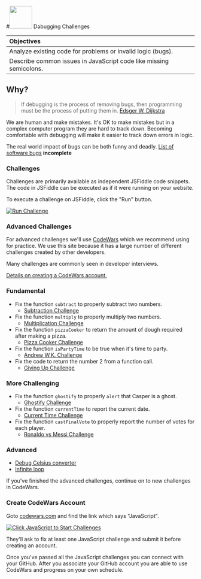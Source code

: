 #<img src="https://cloud.githubusercontent.com/assets/7833470/10423298/ea833a68-7079-11e5-84f8-0a925ab96893.png" width="60">  Dǝbugging Challenges

| Objectives |
| :--- |
| Analyze existing code for problems or invalid logic (bugs). |
| Describe common issues in JavaScript code like missing semicolons. |

## Why?

> If debugging is the process of removing bugs, then programming must be the process of putting them in. <a href="https://en.wikiquote.org/wiki/Programming#Debugging" target="_blank">Edsger W. Dijkstra</a>

We are human and make mistakes. It's OK to make mistakes but in a complex computer program they are hard to track down. Becoming comfortable with debugging will make it easier to track down errors in logic.

The real world impact of bugs can be both funny and deadly. <a href="https://en.wikipedia.org/wiki/List_of_software_bugs" target="_blank">List of software bugs</a> **incomplete**

### Challenges

Challenges are primarily available as independent JSFiddle code snippets. The code in JSFiddle can be executed as if it were running on your website.

To execute a challenge on JSFiddle, click the "Run" button.

<a href="http://jsfiddle.net" target="_blank"><img src="https://cloud.githubusercontent.com/assets/1329385/10594818/bfc44ff8-7685-11e5-8b6a-dadc6f2d6fa5.png" alt="Run Challenge"></a>

### Advanced Challenges

For advanced challenges we'll use <a href="http://www.codewars.com/" target="_blank">CodeWars</a> which we recommend using for practice. We use this site because it has a large number of different challenges created by other developers.

Many challenges are commonly seen in developer interviews.

[Details on creating a CodeWars account.](#create-codewars-account)

### Fundamental
* Fix the function `subtract` to properly subtract two numbers.
  * <a href="http://jsfiddle.net/eerwitt/wwp7L069/" target="_blank">Subtraction Challenge</a>
* Fix the function `multiply` to properly multiply two numbers.
  * <a href="http://jsfiddle.net/eerwitt/8p27eo1r/" target="_blank">Multiplication Challenge</a>
* Fix the function `pizzaCooker` to return the amount of dough required after making a pizza.
  * <a href="http://jsfiddle.net/eerwitt/6umogevv/" target="_blank">Pizza Cooker Challenge</a>
* Fix the function `isPartyTime` to be true when it's time to party.
  * <a href="http://jsfiddle.net/eerwitt/oLLmbfrk/" target="_blank">Andrew W.K. Challenge</a>
* Fix the code to return the number 2 from a function call.
  * <a href="http://jsfiddle.net/eerwitt/2rvpLw66/" target="_blank">Giving Up Challenge</a>

### More Challenging
* Fix the function `ghostify` to properly `alert` that Casper is a ghost.
  * <a href="http://jsfiddle.net/eerwitt/64uwoz3y/" target="_blank">Ghostify Challenge</a>
* Fix the function `currentTime` to report the current date.
  * <a href="http://jsfiddle.net/eerwitt/2uxcrhwo/" target="_blank">Current Time Challenge</a>
* Fix the function `castFinalVote` to properly report the number of votes for each player.
  * <a href="http://jsfiddle.net/eerwitt/fyr23kg6/" target="_blank">Ronaldo vs Messi Challenge</a>

### Advanced
* <a href="http://www.codewars.com/kata/grasshopper-debug" target="_blank">Debug Celsius converter</a>
* <a href="http://www.codewars.com/kata/unfinished-loop-bug-fixing-number-1/" target="_blank">Infinite loop</a>

If you've finished the advanced challenges, continue on to new challenges in CodeWars.


### Create CodeWars Account

Goto <a href="http://www.codewars.com/" target="_blank">codewars.com</a> and find the link which says "JavaScript".

<a href="http://www.codewars.com" target="_blank"><img src="https://cloud.githubusercontent.com/assets/1329385/10649783/b8534ed8-77fa-11e5-9d58-23c9a57361c2.png" alt="Click JavaScript to Start Challenges"></a>

They'll ask to fix at least one JavaScript challenge and submit it before creating an account.

Once you've passed all the JavaScript challenges you can connect with your GitHub. After you associate your GitHub account you are able to use CodeWars and progress on your own schedule.

